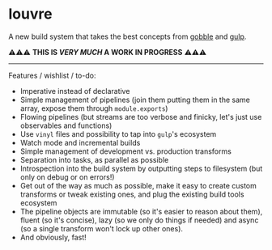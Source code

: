 # louvre
A new build system that takes the best concepts from [gobble](https://github.com/gobblejs/gobble) and [gulp](https://github.com/gulpjs/gulp).

⚠️⚠️⚠️ **THIS IS _VERY MUCH_ A WORK IN PROGRESS** ⚠️⚠️⚠️

---

Features / wishlist / to-do:
- Imperative instead of declarative
- Simple management of pipelines (join them putting them in the same array, expose them through `module.exports`)
- Flowing pipelines (but streams are too verbose and finicky, let's just use observables and functions)
- Use `vinyl` files and possibility to tap into `gulp`'s ecosystem
- Watch mode and incremental builds
- Simple management of development vs. production transforms
- Separation into tasks, as parallel as possible
- Introspection into the build system by outputting steps to filesystem (but only on debug or on errors!)
- Get out of the way as much as possible, make it easy to create custom transforms or tweak existing ones, and plug the existing build tools ecosystem
- The pipeline objects are immutable (so it's easier to reason about them), fluent (so it's concise), lazy (so we only do things if needed) and async (so a single transform won't lock up other ones).
- And obviously, fast!
